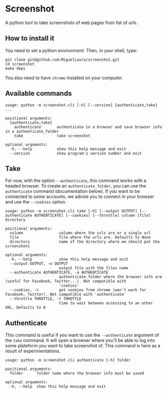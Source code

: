 # Screenshot

A python tool to take screenshots of web pages from list of urls.

## How to install it

You need to set a python environment. Then, in your shell, type:

 ```
 git clone git@github.com:MiguelLaura/screenshot.git
 cd screenshot
 make deps
 ```

You also need to have `chrome` installed on your computer.

## Available commands

```
usage: python -m screenshot.cli [-h] [--version] {authenticate,take} ...

positional arguments:
  {authenticate,take}
    authenticate       authenticate in a browser and save browser info in a authenticate_folder
    take               take screenshot

optional arguments:
  -h, --help           show this help message and exit
  --version            show program's version number and exit
```

## Take

For now, with the option `--authenticate`, this command works with a headed browser. To create an `authenticate_folder`, you can use the `authenticate` command (documentation below). If you want to be connected to some accounts, we advise you to connect in your browser and use the `--cookies` option.

```
usage: python -m screenshot.cli take [-h] [--output OUTPUT] [--authenticate AUTHENTICATE] [--cookies] [--throttle] column [file] directory

positional arguments:
  column                column where the urls are or a single url
  file                  file where the urls are. Defaults to None
  directory             name of the directory where we should put the screenshots

optional arguments:
  -h, --help            show this help message and exit
  --output OUTPUT, -o OUTPUT
                        output file with the files name
  --authenticate AUTHENTICATE, -a AUTHENTICATE
                        authenticate_folder where the browser info are (useful for Facebook, Twitter...). Not compatible with
                        'cookies'
  --cookies, -c         get cookies from chrome (won't work for Facebook, Twitter). Not compatible with 'authenticate'
  --throttle THROTTLE, -t THROTTLE
                        time to wait between accessing to an other URL. Defaults to 0
```

## Authenticate

This command is useful if you want to use the `--authenticate` argument of the `take` command. It will open a browser where you'll be able to log into some plateform you want to take screenshot of. This command is here as a result of experimentations.

```
usage: python -m screenshot.cli authenticate [-h] folder

positional arguments:
  folder      folder name where the browser info must be saved

optional arguments:
  -h, --help  show this help message and exit
```
